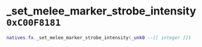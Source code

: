 # _set_melee_marker_strobe_intensity `0xC00F8181`

```lua
natives.fx._set_melee_marker_strobe_intensity(_unk0 --[[ integer ]])
```